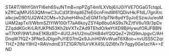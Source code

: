 $START$/WhYGhYFI6eh6SvJNTmB+npPZgT4m1LXVbj6/iJ0iYVE7OGaGTctqpLkZffCajMPJ553QMnwC3uCd3f3hlqd6ZfeEGcnFmdW61QDivHk/FfdL/7gnXrcaIkcjwD9D1/JQW42CMs+h2uheH4hoZxEGMTn1pTNr8ydYSyJoESzwJu/eoMUAM2apTxi1/WbmSZtYlW100rT7aA6koyZSY4p6bu0AS9s7kZ/tfV6u1i9/3pDxZZqddKGcKrLR/fJKPN53Kh2bVXTxZAd9TEhdO/keYtXD9BjHywufORJFBBNwT7tXP/9W1JhkE1KBz8D+4UI2JH/U2muDHiB4eYQQQeZ+2hQ9mJpgvC/AHDnqW7fQZ+3PNeSJDlgoPuYIE07mQx9JiJnH0WvWueT6X8oo+nvUSS5C2qrTHZ+2INrY9H2+RAVndmE3TZ1GR7b1UrVKX4SLQZl6fx7lr7qgy0Ge1zcYA==$END$